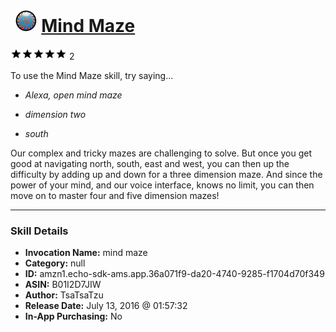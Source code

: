 # &nbsp;<img src="skill_icon" alt="Mind Maze icon" width="36"> [Mind Maze](http://alexa.amazon.com/#skills/amzn1.echo-sdk-ams.app.36a071f9-da20-4740-9285-f1704d70f349)
![5 stars](../../images/ic_star_black_18dp_1x.png)![5 stars](../../images/ic_star_black_18dp_1x.png)![5 stars](../../images/ic_star_black_18dp_1x.png)![5 stars](../../images/ic_star_black_18dp_1x.png)![5 stars](../../images/ic_star_black_18dp_1x.png) 2

To use the Mind Maze skill, try saying...

* *Alexa, open mind maze*

* *dimension two*

* *south*

Our complex and tricky mazes are challenging to solve. But once you get good at navigating north, south, east and west, you can then up the difficulty by adding up and down for a three dimension maze. And since the power of your mind, and our voice interface, knows no limit, you can then move on to master four and five dimension mazes!

***

### Skill Details

* **Invocation Name:** mind maze
* **Category:** null
* **ID:** amzn1.echo-sdk-ams.app.36a071f9-da20-4740-9285-f1704d70f349
* **ASIN:** B01I2D7JIW
* **Author:** TsaTsaTzu
* **Release Date:** July 13, 2016 @ 01:57:32
* **In-App Purchasing:** No
